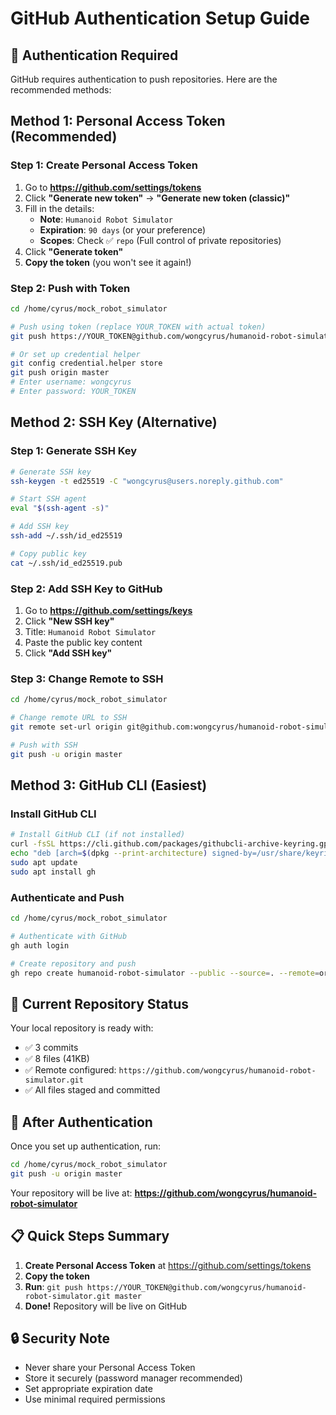 # GitHub Authentication Setup Guide

## 🔐 Authentication Required

GitHub requires authentication to push repositories. Here are the recommended methods:

## Method 1: Personal Access Token (Recommended)

### Step 1: Create Personal Access Token

1. Go to **https://github.com/settings/tokens**
2. Click **"Generate new token"** → **"Generate new token (classic)"**
3. Fill in the details:
   - **Note**: `Humanoid Robot Simulator`
   - **Expiration**: `90 days` (or your preference)
   - **Scopes**: Check ✅ `repo` (Full control of private repositories)
4. Click **"Generate token"**
5. **Copy the token** (you won't see it again!)

### Step 2: Push with Token

```bash
cd /home/cyrus/mock_robot_simulator

# Push using token (replace YOUR_TOKEN with actual token)
git push https://YOUR_TOKEN@github.com/wongcyrus/humanoid-robot-simulator.git master

# Or set up credential helper
git config credential.helper store
git push origin master
# Enter username: wongcyrus
# Enter password: YOUR_TOKEN
```

## Method 2: SSH Key (Alternative)

### Step 1: Generate SSH Key

```bash
# Generate SSH key
ssh-keygen -t ed25519 -C "wongcyrus@users.noreply.github.com"

# Start SSH agent
eval "$(ssh-agent -s)"

# Add SSH key
ssh-add ~/.ssh/id_ed25519

# Copy public key
cat ~/.ssh/id_ed25519.pub
```

### Step 2: Add SSH Key to GitHub

1. Go to **https://github.com/settings/keys**
2. Click **"New SSH key"**
3. Title: `Humanoid Robot Simulator`
4. Paste the public key content
5. Click **"Add SSH key"**

### Step 3: Change Remote to SSH

```bash
cd /home/cyrus/mock_robot_simulator

# Change remote URL to SSH
git remote set-url origin git@github.com:wongcyrus/humanoid-robot-simulator.git

# Push with SSH
git push -u origin master
```

## Method 3: GitHub CLI (Easiest)

### Install GitHub CLI

```bash
# Install GitHub CLI (if not installed)
curl -fsSL https://cli.github.com/packages/githubcli-archive-keyring.gpg | sudo dd of=/usr/share/keyrings/githubcli-archive-keyring.gpg
echo "deb [arch=$(dpkg --print-architecture) signed-by=/usr/share/keyrings/githubcli-archive-keyring.gpg] https://cli.github.com/packages stable main" | sudo tee /etc/apt/sources.list.d/github-cli.list > /dev/null
sudo apt update
sudo apt install gh
```

### Authenticate and Push

```bash
cd /home/cyrus/mock_robot_simulator

# Authenticate with GitHub
gh auth login

# Create repository and push
gh repo create humanoid-robot-simulator --public --source=. --remote=origin --push
```

## 🎯 Current Repository Status

Your local repository is ready with:
- ✅ 3 commits
- ✅ 8 files (41KB)
- ✅ Remote configured: `https://github.com/wongcyrus/humanoid-robot-simulator.git`
- ✅ All files staged and committed

## 🚀 After Authentication

Once you set up authentication, run:

```bash
cd /home/cyrus/mock_robot_simulator
git push -u origin master
```

Your repository will be live at:
**https://github.com/wongcyrus/humanoid-robot-simulator**

## 📋 Quick Steps Summary

1. **Create Personal Access Token** at https://github.com/settings/tokens
2. **Copy the token**
3. **Run**: `git push https://YOUR_TOKEN@github.com/wongcyrus/humanoid-robot-simulator.git master`
4. **Done!** Repository will be live on GitHub

## 🔒 Security Note

- Never share your Personal Access Token
- Store it securely (password manager recommended)
- Set appropriate expiration date
- Use minimal required permissions
